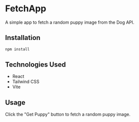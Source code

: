 # FetchApp

A simple app to fetch a random puppy image from the Dog API.

## Installation
```bash
npm install
```

## Technologies Used
- React
- Tailwind CSS
- Vite

## Usage
Click the "Get Puppy" button to fetch a random puppy image.